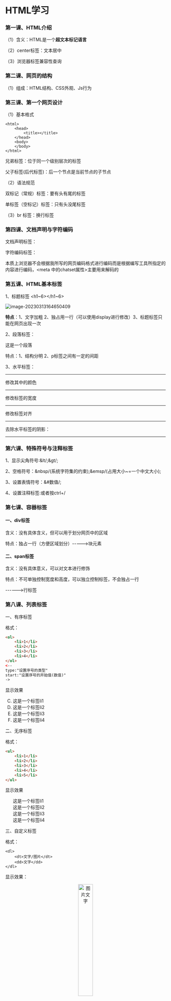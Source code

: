 # HTML学习

### 第一课、HTML介绍

（1）含义：HTML是一个**超文本标记语言**

（2）center标签：文本居中

（3）浏览器标签兼容性查询

[*]: https://caniuse.com/	"网页标签兼容性"

### 第二课、网页的结构

（1）组成：HTML结构、CSS外观、Js行为

### 第三课、第一个网页设计

（1）基本格式

```
<html>
	<head>
		<title></title>
	</head>
	<body>
	</body>
</html>
```

兄弟标签：位于同一个级别层次的标签

父子标签(后代标签)：后一个节点是当前节点的子节点

（2）语法规范

双标记（常规）标签：要有头有尾的标签<none><none/>

单标签（空标记）标签：只有头没尾标签<none />

（3）br 标签：换行标签 <br />

### 第四课、文档声明与字符编码

文档声明标签： <!DOCTYPE html>

字符编码标签：<meta charset="编码格式">

本质上浏览器不会根据我所写的网页编码格式进行编码而是根据编写工具所指定的内容进行编码，<meta 中的chatset属性>主要用来解码的

### 第五课、HTML基本标签

1、标题标签 <h1~6></h1~6>

![image-20230313164650409](C:\Users\Administrator\AppData\Roaming\Typora\typora-user-images\image-20230313164650409.png)

**特点**：1、文字加粗 2、独占用一行（可以使用display进行修改）3、标题标签只能在网页出现一次

2、段落标签：<p>这是一个段落</p>

特点：1、结构分明 2、p标签之间有一定的间距

3、水平标签：<hr />

修改其中的颜色 <hr color="">

修改标签的宽度<hr width="数值（单位px或%）">

修改标签对齐<hr align=''>

去除水平标签的阴影：<hr noshade />

### 第六课、特殊符号与注释标签

1、显示尖角符号:&lt/;&gt/;

2、空格符号：&nbsp/(系统字符集的约束);&emsp/(占用大小~=一个中文大小);

3、设置表情符号：&#数值/;

4、设置注释标签:<!---->或者按ctrl+/



### 第七课、容器标签

#### 一、div标签

含义：没有具体含义，但可以用于划分网页中的区域

特点：独占一行（方便区域划分）----->块元素

#### 二、span标签

含义：没有具体意义，可以对文本进行修饰

特点：不可单独控制宽度和高度，可以独立控制标签，不会独占一行

------>行标签

### 第八课、列表标签

一、有序标签

格式：

```html
<ol>
	<li>1</li>
	<li>2</li>
	<li>3</li>
	<li>4</li>
</ol>
<--
type:"设置序号的类型"
start:"设置序号的开始值(数值)"
->
```

显示效果

<ol type='A' start=3>
 <li>这是一个标签li1</li> 
 <li>这是一个标签li2</li>
    <li>这是一个标签li3</li>
    <li>这是一个标签li4</li>
</ol>


二、无序标签

格式：

```html
<ul>
	<li>1</li>
	<li>2</li>
	<li>3</li>
	<li>4</li>
	<li>5</li>
</ul>
```

显示效果

<ul style='list-style:""'>
    <li>这是一个标签li1</li>
    <li>这是一个标签li2</li>
    <li>这是一个标签li3</li>
    <li>这是一个标签li4</li>
</ul>

三、自定义标签

格式：

```
<dl>
	<dt>文字/图片</dt>
	<dd>文字</dd>
</dl>
```

显示效果：

<dl>
    <dt style='text-align:center'>
      <img src='https://ns-strategy.cdn.bcebos.com/ns-strategy/upload/fc_big_pic/part-00746-1667.jpg' alt="图片文字" width='30%' />
    </dt>
    <dd style='text-align:center'>这是一个小内容</dd>
</dl>
### 第九课、图片标签

1、参数含义

```html
<img src="图片路径" alt="图片标签(网页不能加载时显示)" title="移动到图片所显示信息" width="宽度" height="高度">	
```

2、相对路径与绝对路径

相对路径：从当前目录出发，访问文件夹或文件

表达式：

| 路径                       | 表达形式               |
| -------------------------- | ---------------------- |
| 当前目录下的文件           | img(src="./图片")      |
| 不在同一级目录，其父级相同 | img(src="../xxx/图片") |
| 根目录文件下图片           | img(src="/图片")       |

例如结构如下

![image-20230317110658988](C:\Users\Administrator\AppData\Roaming\Typora\typora-user-images\image-20230317110658988.png)

那么他访问的路径就是 ./code.gif

绝对路径：显示的是文件的完整的路径

### 第十课、超链接标签

1、效果：实现不同链接之间的跳转

2、参数含义

```html
<a href="超链接路径" title="移动鼠标到此处的提示信息" target="在哪里打开文档内容（默认是_self）">内容</a> 
```

<a href="https://www.qq.com" title="这是一个内容" target="_blank">超链接</a>

| 参数   | 参数表达式             | 参数内容                                                   |
| ------ | ---------------------- | ---------------------------------------------------------- |
| href   | 指定跳转的路径         | href="任意链接"                                            |
| title  | 鼠标移动到此链接的信息 | title="文字"                                               |
| target | 规定哪里打开新的标签   | target="_blank"(代表在新标签中打开链接内容) 默认值是 _self |

3、链接分类

1、外部/下载链接：直接在href中输入网址/下载链接信息

2、内部链接：直接在href中输入页面对应的名称（位置+名称）

3、空链接：没有确定链接的时候，直接在href输入#

4、页面内容跳转链接：跳转页面某一个内容

（1）a链接的href属性中设置跳转到的内容的css样式名称

（2）设置对应位置的样式，必须是id选择器(id具有选择性)

### 第十一课、表格标签

一、基本知识

1、效果：显示数据

2、学生成绩显示例题

显示结果

![image-20230317120219597](C:\Users\Administrator\AppData\Roaming\Typora\typora-user-images\image-20230317120219597.png)

3、表格的创建

关系:<table> ==>多个<tr> ==>多个<td>

快速创建2行2列的表格：

![image-20230317121247930](C:\Users\Administrator\AppData\Roaming\Typora\typora-user-images\image-20230317121247930.png)



二、<table/>标签

| 表格属性        | 表格属性对应的含义     |                             效果                             |
| --------------- | ---------------------- | :----------------------------------------------------------: |
| boder属性       | 设置表格的外边框       | ![image-20230317122017786](C:\Users\Administrator\AppData\Roaming\Typora\typora-user-images\image-20230317122017786.png) |
| width属性       | 设置**表格宽度**       | ![image-20230317122411662](C:\Users\Administrator\AppData\Roaming\Typora\typora-user-images\image-20230317122411662.png) |
| height属性      | 设置表格高度           | ![image-20230317122411662](C:\Users\Administrator\AppData\Roaming\Typora\typora-user-images\image-20230317122411662.png) |
| align属性       | 对齐属性               |          align="left"(靠左)align="center"(居中)...           |
| borderColor属性 | 设置边框颜色           |                      borderColor="颜色"                      |
| bgcolor属性     | 设置背景颜色           |                        bgcolor="颜色"                        |
| cellspacing     | 单元格之间间距         | cellspacing=”间距“![image-20230317141049846](C:\Users\Administrator\AppData\Roaming\Typora\typora-user-images\image-20230317141049846.png) |
| cell padding    | 单元格与内容之间的间距 | cellpadding="间距"![image-20230317141915759](C:\Users\Administrator\AppData\Roaming\Typora\typora-user-images\image-20230317141915759.png) |

注意点：

1、设置表格宽度百分比是以父元素作为参考，进行平铺。但是**设置高度百分比的时候一定要外嵌一个标签设置具体高度**才行。这是由于**body标签的高度所导致的问题**，因为我们默认不嵌套一个标签的话那么他所做的高度即是表格撑开的高度（图11-1）

![image-20230317123537513](C:\Users\Administrator\AppData\Roaming\Typora\typora-user-images\image-20230317123537513.png)

​																								图11-1



三、<tr><td> 标签

| 表格属性  |     表格含义     |                             效果                             |
| :-------: | :--------------: | :----------------------------------------------------------: |
| width(td) |  设置单元格宽度  | ![image-20230317143425691](C:\Users\Administrator\AppData\Roaming\Typora\typora-user-images\image-20230317143425691.png) |
|  height   | 设置表格行的高度 | ![image-20230317142518796](C:\Users\Administrator\AppData\Roaming\Typora\typora-user-images\image-20230317142518796.png) |
|  bgcolor  |     背景颜色     | ![image-20230317142655109](C:\Users\Administrator\AppData\Roaming\Typora\typora-user-images\image-20230317142655109.png) |
|   align   |     水平居中     | ![image-20230317143030964](C:\Users\Administrator\AppData\Roaming\Typora\typora-user-images\image-20230317143030964.png) |
|  valign   |     垂直居中     | ![image-20230317143102460](C:\Users\Administrator\AppData\Roaming\Typora\typora-user-images\image-20230317143102460.png) |

注：tr与td属性区别

1、td有宽度(width)而tr没有宽度(width)

2、td是设置单元格的样式，而tr是设置表格行的样式

四、表格合并

| 表格属性 | 表格含义                           |
| -------- | ---------------------------------- |
| colspan  | 合并单元格(列合并)=>同行不同列合并 |
| rowspan  | 合并单元格(行合并)=>同列不同行合并 |

最终效果示意图

![image-20230317145725263](C:\Users\Administrator\AppData\Roaming\Typora\typora-user-images\image-20230317145725263.png)

补充：

<thead></thead>标签主要是存放表格头部信息

<tbody></tbody>标签主要存放表格内容信息

<tfooter></tfooter>标签主要存放表格尾部信息

以上三个标签有助于我们进行css表格代码编写的时候结构更加清晰

### 第十二课、表单标签

1、作用：收集用户信息

表单控件学习（input）属性：默认不写是text属性

| 属性                                | 类型     |
| ----------------------------------- | -------- |
| <input type="text"></input>         | 文本框   |
| <input type="password"></input>     | 密码框   |
| <input type="submit" value></input> | 提交按钮 |

2、组成：表单域、表单控件、提示信息

3、表单的组成

#### 一、表单域

1、作用：将表单的范围内的数据提交给服务器

2、标签：form标签

3、格式：<form action="提交服务器地址" method="提交方式(get/post)" name="区分不同的表单域"></form>

#### 二、input类型设置

1、input标签作用：输入内容信息提交数据（收集用户信息）

2、input类型设置：

![image-20230319110615554](HTML%E5%85%A5%E9%97%A8.assets/image-20230319110615554.png)

3、input其他属性设置

![image-20230319112648066](HTML%E5%85%A5%E9%97%A8.assets/image-20230319112648066.png)

**注意：**

**1、多选单选框的name属性必须设置同一个内容，其中name与value是提交给后台管理人员使用的数据**

2、**checked属性是设置默认选中的内容格式：checked=checked**

3、maxlength属性是限制字符输入长度。

4、**指定地址提交信息:action属性**，**设置提交信息方式（method）：get/post**默认是get请求

##### 1、文本框与密码框

（1）文本框设置

1、设置文本框类型：text

2、设置文本框提示信息(输入后提示信息消失)：placeholder

3、设置name属性：提交给后台数据所需要使用的属性

（2）密码框设置

1、设置密码框类型：password

2、其余内容与文 本框一致

##### 2、单选框与复选框

（1）单选框设置

1、设置单选框类型:radio

2、特点：只能选择一个

3、其余内容设置与文本框一致

（2）复选框

1、设置多选框类型：checkbox

2、特点：可以多选

##### 3、提交与重置按钮

（1）提交按钮设置

1、设置提交按钮类型:submit

2、格式：

<input type="submit" value="提交按钮"></input>

<button type="submit" >提交按钮</button>

3、特点：将当前页面所填写的数据通过form的action属性提交到后台

4、设置显示内容：value

（2）重置按钮设置

1、设置提交按钮类型：reset

2、设置显示内容：value属性

3、作用：清除已填写表单信息

**注意：get与post都是表单提交，但是get提交会将我们所提交的内容显示在地址栏里面，而post不会显示**

#### 三、按钮与文件域标签

（1）普通按钮标签

1、设置普通按钮：<button >这是一个普通文本按钮</button>

2、特点：本身不可以做其他事情，必须搭配js进行操作

3、其标签：button

（2）文件域标签

1、设置文件域标签：<input type="file">上传照片</input>

2、特点：将电脑里面的文件通过此控件上传到后端，需搭配js使用

3、其标签：input type="file"

#### 四、label标签

1、作用：label绑定对应的表单元素，当点击label内的文字，浏览器就会自动对焦到对应的表单元素上，增加用户体验感

2、格式：

<label for="绑定的input标签里面的id值">男</label>

<input type="radio" name="sex" id="sex">男</input>

#### 五、下拉表单

1、作用：提供给用户多种内容选择

2、默认选中：selected="selected"（**写在option属性内**）

3、必备要求：select下必须包含一对option

4、格式

```html
<select >
    <option>请选择班级</option>
    <option>大数据1班</option>
    <option>大数据2班</option>
    <option selected="selected">大数据3班</option>
    <option>人工智能1班</option>
    <option>软件工程1班</option>
    <option>软件工程2班</option>
</select>
```

样例：

<select >
    <option>请选择班级</option>
    <option>大数据1班</option>
    <option>大数据2班</option>
    <option selected="selected">大数据3班</option>
    <option>人工智能1班</option>
    <option>软件工程1班</option>
    <option>软件工程2班</option>
</select>

#### 六、文本域

1、作用：输入大量的文字等功能

2、设置文本域的大小（通常用css样式设置）

使用cols设置每行显示多少字

使用rows设置要显示几行

**其中cols和rows可以通过css样式进行设置，无需记住这些熟悉**

3、格式

```html
<textarea rows="10" cols="100">
这是默认显示内容//设置默认的文本    
</textarea>
```

样例：

<textarea rows="5" cols="20">
这是默认显示内容    
</textarea>

#### 七、案例

（1）案例：模拟表单提交

![image-20230317163214699](C:\Users\Administrator\AppData\Roaming\Typora\typora-user-images\image-20230317163214699.png)

案例链接：

[1]: D:\Study_Files\Web_Front-end_Development\HTML_Native\01-HTML入门\08-表单的使用.html

（2）案例：注册页面



